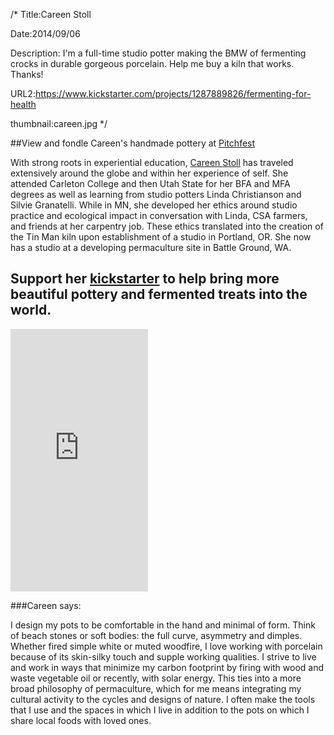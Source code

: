 /*
Title:Careen Stoll 

Date:2014/09/06

Description:  I'm a full-time studio potter making the BMW of fermenting crocks in durable gorgeous porcelain. Help me buy a kiln that works. Thanks!

URL2:https://www.kickstarter.com/projects/1287889826/fermenting-for-health

thumbnail:careen.jpg
 */

##View and fondle Careen's handmade pottery at [Pitchfest](http://calagator.org/events/1250466915) 

 With strong roots in experiential education, [Careen Stoll](http://www.fire-keeper.org/) has traveled extensively around the globe and within her experience of self.  She attended Carleton College and then Utah State for her BFA and MFA degrees as well as learning from studio potters Linda Christianson and Silvie Granatelli.  While in MN, she developed her ethics around studio practice and ecological impact in conversation with Linda, CSA farmers, and friends at her carpentry job.  These ethics translated into the creation of the Tin Man kiln upon establishment of a studio in Portland, OR.   She now has a studio at a developing permaculture site in Battle Ground, WA.

## Support her [kickstarter](https://www.kickstarter.com/projects/1287889826/fermenting-for-health) to help bring more beautiful pottery and fermented treats into the world.

<iframe frameborder="0" height="420" scrolling="no" src="https://www.kickstarter.com/projects/1287889826/fermenting-for-health/widget/card.html?v=2" width="220"></iframe>

###Careen says:

I design my pots to be comfortable in the hand and minimal of form.  Think of beach stones or soft bodies: the full curve, asymmetry and dimples.  Whether fired simple white or muted woodfire, I love working with porcelain because of its skin-silky touch and supple working qualities.  I strive to live and work in ways that minimize my carbon footprint by firing with wood and waste vegetable oil or recently, with solar energy.  This ties into a more broad philosophy of permaculture, which for me means integrating my cultural activity to the cycles and designs of nature.  I often make the tools that I use and the spaces in which I live in addition to the pots on which I share local foods with loved ones.   

